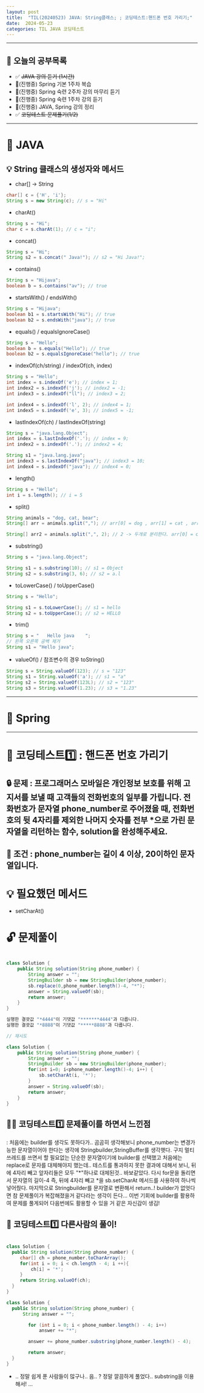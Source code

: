 ```yaml
---
layout: post
title:  "TIL(20240523) JAVA: String클래스; ; 코딩테스트:핸드폰 번호 가리기;"
date:  2024-05-23
categories: TIL JAVA 코딩테스트
---
```


---------------------------------------------------------------------

## 🙌 오늘의 공부목록

- ✅ ~~JAVA 강의 듣기 (1시간)~~
- 🔺(진행중) Spring 기본 1주차 복습 
- 🔺(진행중) Spring 숙련 2주차 강의 마무리 듣기
- 🔺(진행중) Spring 숙련 1주차 강의 듣기
- 🔺(진행중) JAVA, Spring 강의 정리
- ✅ ~~코딩테스트 문제풀기(1/2)~~ 
---------------------------------------------------------------------

# 📌 JAVA 

## 💡 String 클래스의 생성자와 메서드

- char[] -> String

```java
char[] c = {'H', 'i'};
String s = new String(c); // s = "Hi"
```

- charAt()

```java
String s = "Hi";
char c = s.charAt(1); // c = "i";
```

- concat()

```java
String s = "Hi";
String s2 = s.concat(" Java!"); // s2 = "Hi Java!";
```

- contains()

```java
String s = "Hijava";
boolean b = s.contains("av"); // true
```

- startsWith() / endsWith()

```java
String s = "Hijava";
boolean b1 = s.startsWith("Hi"); // true
boolean b2 = s.endsWith("java"); // true
```

- equals() / equalsIgnoreCase()

```java
String s = "Hello";
boolean b = s.equals("Hello"); // true
boolean b2 = s.equalsIgnoreCase("hello"); // true
```

- indexOf(ch/string) / indexOf(ch, index)

```java
String s = "Hello";
int index = s.indexOf('e'); // index = 1;
int index2 = s.indexOf('j'); // index2 = -1;
int index3 = s.indexOf("ll"); // index3 = 2;

int index4 = s.indexOf('l', 2); // index4 = 1;
int index5 = s.indexOf('e', 3); // index5 = -1; 
```

- lastIndexOf(ch) / lastIndexOf(string)

```java
String s = "java.lang.Object";
int index = s.lastIndexOf('.'); // index = 9;
int index2 = s.indexOf('.'); // index2 = 4;

String s1 = "java.lang.java";
int index3 = s.lastIndexOf("java"); // index3 = 10;
int index4 = s.indexOf("java"); // index4 = 0;
```

- length()

```java
String s = "Hello";
int i = s.length(); // i = 5
```

- split()

```java
String animals = "dog, cat, bear";
String[] arr = animals.split(","); // arr[0] = dog , arr[1] = cat , arr[2] = bear

String[] arr2 = animals.split(",", 2); // 2 -> 두개로 분리한다. arr[0] = dog, arr[1] = cat,bear
```

- substring()

```java
String s = "java.lang.Object";

String s1 = s.substring(10); // s1 = Object
String s2 = s.substring(3, 6); // s2 = a.l
```

- toLowerCase() / toUpperCase()

```java
String s = "Hello";

String s1 = s.toLowerCase(); // s1 = hello
String s2 = s.toUpperCase(); // s2 = HELLO
```

- trim()

```java 
String s = "   Hello java    ";
// 왼쪽 오른쪽 공백 제거
String s1 = "Hello java";
```

-  valueOf()  /  참조변수의 경우 toString()

```java
String s = String.valueOf(123); // s = "123"
String s1 = String.valueOf('a'); // s1 = "a"
String s2 = String.valueOf(123L); // s2 = "123"
String s3 = String.valueOf(1.23); // s3 = "1.23"
```

---------------------------------------------------------------------

# 📌 Spring



---------------------------------------------------------------------

# 📌 코딩테스트1️⃣ : 핸드폰 번호 가리기

## 🔒 문제 : 프로그래머스 모바일은 개인정보 보호를 위해 고지서를 보낼 때 고객들의 전화번호의 일부를 가립니다. 전화번호가 문자열 phone_number로 주어졌을 때, 전화번호의 뒷 4자리를 제외한 나머지 숫자를 전부 *으로 가린 문자열을 리턴하는 함수, solution을 완성해주세요.

## 🚫 조건 : phone_number는 길이 4 이상, 20이하인 문자열입니다.


# 💡 필요했던 메서드
- setCharAt() 

# 🔓 문제풀이

```java

class Solution {
    public String solution(String phone_number) {
        String answer = "";
        StringBuilder sb = new StringBuilder(phone_number);
        sb.replace(0,phone_number.length()-4, "*");
        answer = String.valueOf(sb);
        return answer;
    }
}

실행한 결괏값 "*4444"이 기댓값 "*******4444"과 다릅니다.
실행한 결괏값 "*8888"이 기댓값 "*****8888"과 다릅니다.

// 재시도

class Solution {
    public String solution(String phone_number) {
        String answer = "";
        StringBuilder sb = new StringBuilder(phone_number);
        for(int i=0; i<phone_number.length()-4; i++) {
            sb.setCharAt(i, '*');
        }
        answer = String.valueOf(sb);
        return answer;
    }
}

```

## 🤷‍♀️ 코딩테스트1️⃣ 문제풀이를 하면서 느낀점
: 처음에는 builder를 생각도 못하다가.. 곰곰히 생각해보니 phone_number는 변경가능한 문자열이어야 한다는 생각에
Stringbuilder,StringBuffer를 생각햇다. 구지 멀티쓰레드를 쓰면서 할 필요없는 단순한 문자열이기에
builder를 선택했고 처음에는 replace로 문자를 대체해야지 했는데.. 테스트를 통과하지 못한 결과에 대해서 보니, 뒤에 4자리 빼고 앞자리들은 모두 "*"하나로 대체된것.. 바보같았다. 다시 for문을 돌리면서 문자열의 길이-4 즉, 뒤에 4자리 빼고 *을 sb.setCharAt 메서드를 사용하여 하나씩 넣어줬다. 마지막으로 Stringbuilder를 문자열로 변환해서 return..! 
builder가 없엇다면 참 문제풀이가 복잡해졌을거 같다라는 생각이 든다... 이번 기회에  builder를 활용하여
문제를 풀게되어 다음번에도 활용할 수 있을 거 같은 자신감이 생김!  

## 🎈 코딩테스트1️⃣ 다른사람의 풀이! 

```java

class Solution {
  public String solution(String phone_number) {
     char[] ch = phone_number.toCharArray();
     for(int i = 0; i < ch.length - 4; i ++){
         ch[i] = '*';
     }
     return String.valueOf(ch);
  }
}

class Solution {
  public String solution(String phone_number) {
      String answer = "";

        for (int i = 0; i < phone_number.length() - 4; i++)
            answer += "*";

        answer += phone_number.substring(phone_number.length() - 4);

        return answer;
  }
}


```
- .. 정말 쉽게 푼 사람들이 많구나.. 음.. ? 정말 깔끔하게 풀었다.. substring을 이용해서! ...



